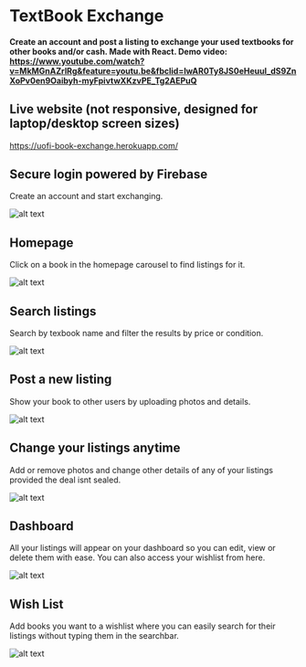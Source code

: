 # TextBook Exchange

#### Create an account and post a listing to exchange your used textbooks for other books and/or cash. Made with React. Demo video: https://www.youtube.com/watch?v=MkMGnAZrIRg&feature=youtu.be&fbclid=IwAR0Ty8JS0eHeuul_dS9ZnXoPv0en9Oaibyh-myFpivtwXKzvPE_Tg2AEPuQ
 
## Live website (not responsive, designed for laptop/desktop screen sizes)
https://uofi-book-exchange.herokuapp.com/ 

## Secure login powered by Firebase
Create an account and start exchanging. 

![alt text](https://github.com/L33thaxor118/Illinihub/blob/master/screenshots/Screenshot_20181128-215128_IlliniHub.jpg)

## Homepage
Click on a book in the homepage carousel to find listings for it.  

![alt text](https://github.com/L33thaxor118/Illinihub/blob/master/screenshots/Screenshot_20181128-215128_IlliniHub.jpg)


## Search listings
Search by texbook name and filter the results by price or condition.

![alt text](https://github.com/L33thaxor118/Illinihub/blob/master/screenshots/Screenshot_20181128-215128_IlliniHub.jpg)


## Post a new listing
Show your book to other users by uploading photos and details.

![alt text](https://github.com/L33thaxor118/Illinihub/blob/master/screenshots/Screenshot_20181128-215128_IlliniHub.jpg)


## Change your listings anytime
Add or remove photos and change other details of any of your listings provided the deal isnt sealed.

![alt text](https://github.com/L33thaxor118/Illinihub/blob/master/screenshots/Screenshot_20181128-215128_IlliniHub.jpg)


## Dashboard
All your listings will appear on your dashboard so you can edit, view or delete them with ease. You can also access your wishlist from here.

![alt text](https://github.com/L33thaxor118/Illinihub/blob/master/screenshots/Screenshot_20181128-215128_IlliniHub.jpg)


## Wish List
Add books you want to a wishlist where you can easily search for their listings without typing them in the searchbar.

![alt text](https://github.com/L33thaxor118/Illinihub/blob/master/screenshots/Screenshot_20181128-215128_IlliniHub.jpg)




